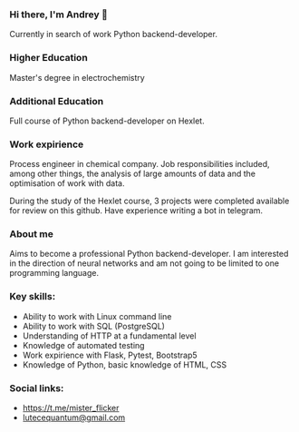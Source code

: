 ### Hi there, I'm Andrey 👋

Currently in search of work Python backend-developer.

### Higher Education
Master's degree in electrochemistry

### Additional Education
Full course of Python backend-developer on Hexlet.

### Work expirience
Process engineer in chemical company. Job responsibilities included, among other things, the analysis of large amounts of data and the optimisation of work with data.

During the study of the Hexlet course, 3 projects were completed available for review on this github. Have experience writing a bot in telegram.

### About me
Aims to become a professional Python backend-developer. I am interested in the direction of neural networks and am not going to be limited to one programming language.

### Key skills:
- Ability to work with Linux command line
- Ability to work with SQL (PostgreSQL)
- Understanding of HTTP at a fundamental level
- Knowledge of automated testing
- Work expirience with Flask, Pytest, Bootstrap5
- Knowledge of Python, basic knowledge of HTML, CSS

### Social links:
- https://t.me/mister_flicker
- lutecequantum@gmail.com

<!--
**MisterFlicker/MisterFlicker** is a ✨ _special_ ✨ repository because its `README.md` (this file) appears on your GitHub profile.

Here are some ideas to get you started:

- 🔭 I’m currently working on ...
- 🌱 I’m currently learning ...
- 👯 I’m looking to collaborate on ...
- 🤔 I’m looking for help with ...
- 💬 Ask me about ...
- 📫 How to reach me: ...
- 😄 Pronouns: ...
- ⚡ Fun fact: ...
-->
